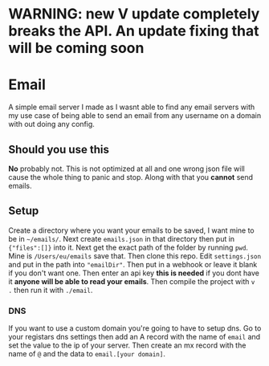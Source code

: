 # **WARNING: new V update completely breaks the API. An update fixing that will be coming soon**
# Email
A simple email server I made as I wasnt able to find any email servers with my use case of being able to send an email from any username on a domain with out doing any config.
## Should you use this
**No** probably not. This is not optimized at all and one wrong json file will cause the whole thing to panic and stop. Along with that you **cannot** send emails.
## Setup 
Create a directory where you want your emails to be saved, I want mine to be in `~/emails/`. Next create `emails.json` in that directory then put in `{"files":[]}` into it. Next get the exact path of the folder by running `pwd`. Mine is `/Users/eu/emails` save that. Then clone this repo. Edit `settings.json` and put in the path into `"emailDir"`. Then put in a webhook or leave it blank if you don't want one. Then enter an api key **this is needed** if you dont have it **anyone will be able to read your emails**. Then compile the project with `v .` then run it with `./email`. 
### DNS
If you want to use a custom domain you're going to have to setup dns. Go to your registars dns settings then add an A record with the name of `email` and set the value to the ip of your server. Then create an mx record with the name of `@` and the data to `email.[your domain]`. 
